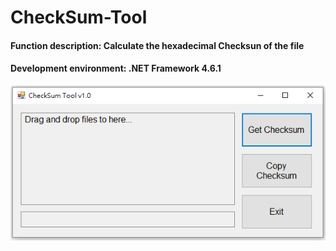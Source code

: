 # CheckSum-Tool
#### Function description: Calculate the hexadecimal Checksun of the file

#### Development environment: .NET Framework 4.6.1
![image](https://github.com/Ryter-code/CheckSum-Tool/blob/master/media/Screenshots.PNG)

